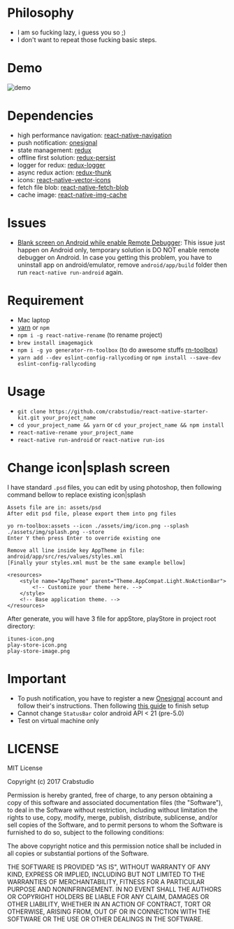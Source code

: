 # Philosophy
- I am so fucking lazy, i guess you so ;)
- I don't want to repeat those fucking basic steps.

# Demo
![demo](http://i.imgur.com/YtrqYCp.png)

# Dependencies
- high performance navigation: [react-native-navigation](https://github.com/wix/react-native-navigation)
- push notification: [onesignal](https://github.com/geektimecoil/react-native-onesignal)
- state management: [redux](https://github.com/reactjs/redux)
- offline first solution: [redux-persist](https://github.com/rt2zz/redux-persist)
- logger for redux: [redux-logger](https://github.com/evgenyrodionov/redux-logger)
- async redux action: [redux-thunk](https://github.com/gaearon/redux-thunk)
- icons: [react-native-vector-icons](https://github.com/oblador/react-native-vector-icons)
- fetch file blob: [react-native-fetch-blob](https://github.com/wkh237/react-native-fetch-blob)
- cache image: [react-native-img-cache](https://github.com/wcandillon/react-native-img-cache)

# Issues
- [Blank screen on Android while enable Remote Debugger](https://github.com/wix/react-native-navigation/issues/963#issuecomment-294805642): This issue just happen on Android only, temporary solution is DO NOT enable remote debugger on Android. In case you getting this problem, you have to uninstall app on android/emulator, remove `android/app/build` folder then run `react-native run-android` again.

# Requirement
- Mac laptop
- [yarn](https://yarnpkg.com/en/docs/install) or `npm`
- `npm i -g react-native-rename` (to rename project)
- `brew install imagemagick`
- `npm i -g yo generator-rn-toolbox` (to do awesome stuffs [rn-toolbox](https://github.com/bamlab/generator-rn-toolbox))
- `yarn add --dev eslint-config-rallycoding` or `npm install --save-dev eslint-config-rallycoding`

# Usage
- `git clone https://github.com/crabstudio/react-native-starter-kit.git your_project_name`
- `cd your_project_name && yarn` or `cd your_project_name && npm install`
- `react-native-rename your_project_name`
- `react-native run-android` or `react-native run-ios`

# Change icon|splash screen

I have standard `.psd` files, you can edit by using photoshop, then following command bellow to replace existing icon|splash
```
Assets file are in: assets/psd
After edit psd file, please export them into png files

yo rn-toolbox:assets --icon ./assets/img/icon.png --splash ./assets/img/splash.png --store
Enter Y then press Enter to override existing one

Remove all line inside key AppTheme in file: android/app/src/res/values/styles.xml
[Finally your styles.xml must be the same example bellow]

<resources>
    <style name="AppTheme" parent="Theme.AppCompat.Light.NoActionBar">
        <!-- Customize your theme here. -->
    </style>
    <!-- Base application theme. -->
</resources>

```

After generate, you will have 3 file for appStore, playStore in project root directory:
```
itunes-icon.png
play-store-icon.png
play-store-image.png
```

# Important

- To push notification, you have to register a new [Onesignal](https://onesignal.com/) account and follow their's instructions. Then following [this guide](https://github.com/geektimecoil/react-native-onesignal#adding-the-code) to finish setup
- Cannot change `StatusBar` color android API < 21 (pre-5.0)
- Test on virtual machine only

# LICENSE

MIT License

Copyright (c) 2017 Crabstudio

Permission is hereby granted, free of charge, to any person obtaining a copy
of this software and associated documentation files (the "Software"), to deal
in the Software without restriction, including without limitation the rights
to use, copy, modify, merge, publish, distribute, sublicense, and/or sell
copies of the Software, and to permit persons to whom the Software is
furnished to do so, subject to the following conditions:

The above copyright notice and this permission notice shall be included in all
copies or substantial portions of the Software.

THE SOFTWARE IS PROVIDED "AS IS", WITHOUT WARRANTY OF ANY KIND, EXPRESS OR
IMPLIED, INCLUDING BUT NOT LIMITED TO THE WARRANTIES OF MERCHANTABILITY,
FITNESS FOR A PARTICULAR PURPOSE AND NONINFRINGEMENT. IN NO EVENT SHALL THE
AUTHORS OR COPYRIGHT HOLDERS BE LIABLE FOR ANY CLAIM, DAMAGES OR OTHER
LIABILITY, WHETHER IN AN ACTION OF CONTRACT, TORT OR OTHERWISE, ARISING FROM,
OUT OF OR IN CONNECTION WITH THE SOFTWARE OR THE USE OR OTHER DEALINGS IN THE
SOFTWARE.